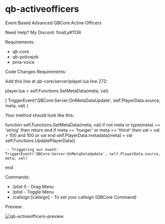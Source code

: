 # qb-activeofficers
Event Based Advanced QBCore Active Officers

Need Help? My Discord: finalLy#1138

Requirements:
- qb-core
- qb-policejob
- pma-voice

Code Changes Requirements:

Add this line at qb-core/server/player.lua line 272:

player.lua > self.Functions.SetMetaData(meta, val):

[ TriggerEvent('QBCore:Server:OnMetaDataUpdate', self.PlayerData.source, meta, val) ]


Your method should look like this:

function self.Functions.SetMetaData(meta, val)
    if not meta or type(meta) ~= 'string' then return end
    if meta == 'hunger' or meta == 'thirst' then
        val = val > 100 and 100 or val
    end
    self.PlayerData.metadata[meta] = val
    self.Functions.UpdatePlayerData()

    -- Triggering our event:
    TriggerEvent('QBCore:Server:OnMetaDataUpdate', self.PlayerData.source, meta, val)
end

Commands:
- /plist 0 - Drag Menu
- /plist - Toggle Menu
- /callsign [callsign] - To set your callsign (QBCore Command)

Preview:

![qb-activeofficers-preview](https://github.com/finalLy134/qb-activeofficers/assets/60448180/0a72f097-26ba-4559-acf5-3b0744fdb622)
